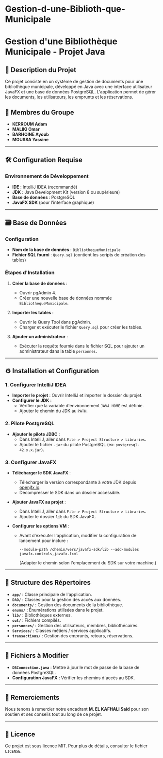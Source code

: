 # Gestion-d-une-Biblioth-que-Municipale
# Gestion d'une Bibliothèque Municipale - Projet Java

## 📝 Description du Projet
Ce projet consiste en un système de gestion de documents pour une bibliothèque municipale, développé en Java avec une interface utilisateur JavaFX et une base de données PostgreSQL. L'application permet de gérer les documents, les utilisateurs, les emprunts et les réservations.

## 👥 Membres du Groupe
- **KERROUM Adam**  
- **MALIKI Omar**  
- **BARHOINE Ayoub**  
- **MOUSSA Yassine**  

---

## 🛠 Configuration Requise

### Environnement de Développement
- **IDE** : IntelliJ IDEA (recommandé)
- **JDK** : Java Development Kit (version 8 ou supérieure)
- **Base de données** : PostgreSQL
- **JavaFX SDK** (pour l'interface graphique)

---

## 🗃 Base de Données

### Configuration
- **Nom de la base de données** : `BibliothequeMunicipale`
- **Fichier SQL fourni** : `Query.sql` (contient les scripts de création des tables)

### Étapes d'Installation
1. **Créer la base de données** :
   - Ouvrir pgAdmin 4.
   - Créer une nouvelle base de données nommée `BibliothequeMunicipale`.

2. **Importer les tables** :
   - Ouvrir le Query Tool dans pgAdmin.
   - Charger et exécuter le fichier `Query.sql` pour créer les tables.

3. **Ajouter un administrateur** :
   - Exécuter la requête fournie dans le fichier SQL pour ajouter un administrateur dans la table `personnes`.

---

## ⚙ Installation et Configuration

### 1. Configurer IntelliJ IDEA
- **Importer le projet** : Ouvrir IntelliJ et importer le dossier du projet.
- **Configurer le JDK** :
  - Vérifier que la variable d'environnement `JAVA_HOME` est définie.
  - Ajouter le chemin du JDK au `PATH`.

### 2. Pilote PostgreSQL
- **Ajouter le pilote JDBC** :
  - Dans IntelliJ, aller dans `File > Project Structure > Libraries`.
  - Ajouter le fichier `.jar` du pilote PostgreSQL (ex: `postgresql-42.x.x.jar`).

### 3. Configurer JavaFX
- **Télécharger le SDK JavaFX** :
  - Télécharger la version correspondante à votre JDK depuis [openjfx.io](https://openjfx.io/).
  - Décompresser le SDK dans un dossier accessible.

- **Ajouter JavaFX au projet** :
  - Dans IntelliJ, aller dans `File > Project Structure > Libraries`.
  - Ajouter le dossier `lib` du SDK JavaFX.

- **Configurer les options VM** :
  - Avant d'exécuter l'application, modifier la configuration de lancement pour inclure :
    ```
    --module-path /chemin/vers/javafx-sdk/lib --add-modules javafx.controls,javafx.fxml
    ```
    (Adapter le chemin selon l'emplacement du SDK sur votre machine.)

---

## 📁 Structure des Répertoires
- **`app/`** : Classe principale de l'application.
- **`DAO/`** : Classes pour la gestion des accès aux données.
- **`documents/`** : Gestion des documents de la bibliothèque.
- **`enums/`** : Énumérations utilisées dans le projet.
- **`lib/`** : Bibliothèques externes.
- **`out/`** : Fichiers compilés.
- **`personnes/`** : Gestion des utilisateurs, membres, bibliothécaires.
- **`Services/`** : Classes métiers / services applicatifs.
- **`transactions/`** : Gestion des emprunts, retours, réservations.

---

## 🔧 Fichiers à Modifier
- **`DBConnection.java`** : Mettre à jour le mot de passe de la base de données PostgreSQL.
- **Configuration JavaFX** : Vérifier les chemins d'accès au SDK.

---

## 🙏 Remerciements
Nous tenons à remercier notre encadrant **M. EL KAFHALI Said** pour son soutien et ses conseils tout au long de ce projet.

---

## 📜 Licence
Ce projet est sous licence MIT. Pour plus de détails, consulter le fichier `LICENSE`.

